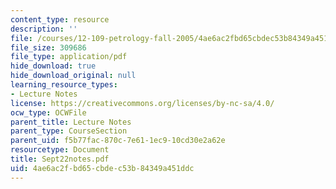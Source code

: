 ```yaml
---
content_type: resource
description: ''
file: /courses/12-109-petrology-fall-2005/4ae6ac2fbd65cbdec53b84349a451ddc_Sept22notes.pdf
file_size: 309686
file_type: application/pdf
hide_download: true
hide_download_original: null
learning_resource_types:
- Lecture Notes
license: https://creativecommons.org/licenses/by-nc-sa/4.0/
ocw_type: OCWFile
parent_title: Lecture Notes
parent_type: CourseSection
parent_uid: f5b77fac-870c-7e61-1ec9-10cd30e2a62e
resourcetype: Document
title: Sept22notes.pdf
uid: 4ae6ac2f-bd65-cbde-c53b-84349a451ddc
---
```

